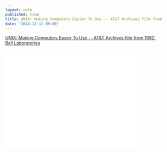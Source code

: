 ```yaml
---
layout: note
published: true
title: UNIX: Making Computers Easier To Use -- AT&T Archives film from 1982, Bell Laboratories
date: "2014-12-11 09:00"
---
```


[UNIX: Making Computers Easier To Use -- AT&T Archives film from 1982, Bell Laboratories](https://www.youtube.com/watch?v=XvDZLjaCJuw)

<div class="flex-video"><iframe width="420" height="315" src="//www.youtube-nocookie.com/embed/XvDZLjaCJuw" frameborder="0" allowfullscreen></iframe></div>
